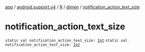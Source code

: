 [app](../../../index.md) / [android.support.v4](../../index.md) / [R](../index.md) / [dimen](index.md) / [notification_action_text_size](./notification_action_text_size.md)

# notification_action_text_size

`static val notification_action_text_size: `[`Int`](https://kotlinlang.org/api/latest/jvm/stdlib/kotlin/-int/index.html)
`static val notification_action_text_size: `[`Int`](https://kotlinlang.org/api/latest/jvm/stdlib/kotlin/-int/index.html)